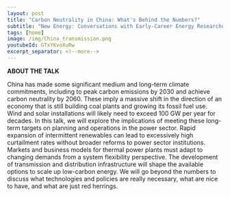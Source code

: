 ```yaml
---
layout: post
title: "Carbon Neutrality in China: What's Behind the Numbers?"
subtitle: "New Energy: Conversations with Early-Career Energy Researchers | Irving Institute, Dartmouth"
tags: [home]
image: /img/China_transmission.png
youtubeId: GTxYKvoXuRw
excerpt_separator: <!--more-->
---
```


**ABOUT THE TALK**

China has made some significant medium and long-term climate commitments, including to peak carbon emissions by 2030 and achieve carbon neutrality by 2060. These imply a massive shift in the direction of an economy that is still building coal plants and growing its fossil fuel use. Wind and solar installations will likely need to exceed 100 GW per year for decades. In this talk, we will explore the implications of meeting these long-term targets on planning and operations in the power sector. Rapid expansion of intermittent renewables can lead to excessively high curtailment rates without broader reforms to power sector institutions. Markets and business models for thermal power plants must adapt to changing demands from a system flexibility perspective. The development of transmission and distribution infrastructure will shape the available options to scale up low-carbon energy. We will go beyond the numbers to discuss what technologies and policies are really necessary, what are nice to have, and what are just red herrings.



